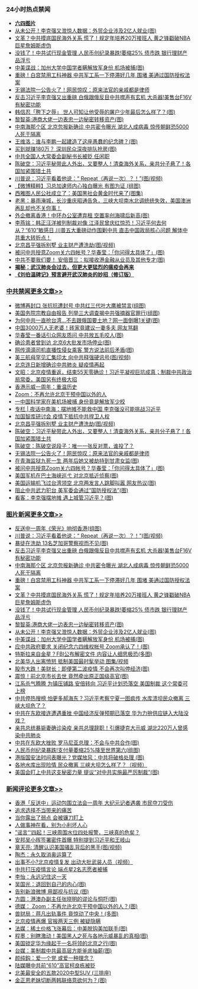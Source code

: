 <div class="catlist">
<h3>24小时热点禁闻</h3>
<ul>
<li><b><a href="64photo" target="_blank">六四图片</a></b></li>
<li><a href="https://github.com/fqnews/bnews/blob/master/topimagenews/20200612/1343722.md">从未公开！李克强又泄惊人数据：外贸企业涉及2亿人就业(图)</a></li>
<li><a href="https://github.com/fqnews/bnews/blob/master/topimagenews/20200612/1343768.md">文革？中共摸底国民海外关系 慌了！规定年培养20万接班人 黄之锋戳破NBA巨星詹姆斯虚伪</a></li>
<li><a href="https://github.com/fqnews/bnews/blob/master/topimagenews/20200612/1343744.md">没钱了！中共试行现金管理 人民币创纪录暴跌!萎缩25% 债市跌 银行理财产品浮亏</a></li>
<li><a href="https://github.com/fqnews/bnews/blob/master/topimagenews/20200612/1343673.md">中美谍战：加州大学中国学者瞒解放军身份 机场被捕(图)</a></li>
<li><a href="https://github.com/fqnews/bnews/blob/master/topimagenews/20200612/1343812.md">重磅！白宫禁用工科神器 中共军工系一下停滞好几年 围堵 美通过国防授权法案</a></li>
<li><a href="https://github.com/fqnews/bnews/blob/master/cbnews/20200612/1343792.md">无锡法院一公告火了！网民惊叹：原来法官的亲戚都是律师</a></li>
<li><a href="https://github.com/fqnews/bnews/blob/master/topimagenews/20200613/1343882.md">反击习近平李克强又出重磅 白俄跟俄反目中共噤声有玄机 大杀器!美售台F16V有秘密功能</a></li>
<li><a href="https://github.com/fqnews/bnews/blob/master/cnnews/20200612/1343795.md">韩信忍「胯下之辱」 世人可知让他受辱的屠户少年最后怎么样了？(图)</a></li>
<li><a href="https://github.com/fqnews/bnews/blob/master/topimagenews/20200612/1343740.md">黎智英:港商大佬一边表忠一边秘密转移资产(图)</a></li>
<li><a href="https://github.com/fqnews/bnews/blob/master/topimagenews/20200613/1343881.md">中南海那个区 北京忽报新确诊 中共密令曝光 湖北人成病毒 惊传朝鲜恐5000人死于隔离</a></li>
<li><a href="https://github.com/fqnews/bnews/blob/master/cnnews/20200612/1343725.md">王维洛：谁与李鹏一起建造了这座愚蠢的纪念碑？(图)</a></li>
<li><a href="https://github.com/fqnews/bnews/blob/master/cbnews/20200612/1343705.md">买到就赚180万？ 深圳民众深夜排队抢房(图)</a></li>
<li><a href="https://github.com/fqnews/bnews/blob/master/cbnews/20200612/1343756.md">中共全国人大常委会副秘书长被贬 任闲职</a></li>
<li><a href="https://github.com/fqnews/bnews/blob/master/cbnews/20200613/1343844.md">陈破空：习近平秘带此人外出，又要整人！清查海外关系，亲共分子悬了！各国加紧围猎土共 </a></li>
<li><a href="https://github.com/fqnews/bnews/blob/master/topimagenews/20200613/1344064.md">川普说：习近平看着他说：“ Repeat（再说一次）？！”(图/视频)</a></li>
<li><a href="https://github.com/fqnews/bnews/blob/master/comments/20200612/1343658.md">【微博精粹】习总加速师内心独白曝光 有图为证 (组图)</a></li>
<li><a href="https://github.com/fqnews/bnews/blob/master/cnnews/20200612/1343735.md">西雅图人民公社成立了：美国黑社会黄金时代来了(图集)</a></li>
<li><a href="https://github.com/fqnews/bnews/blob/master/bannedvideo/20200612/1343828.md">老黑：暴雨淹城，长沙重庆昭通告急，三峡大坝南水北调统统失效，美国澳洲再乱却也不关你事！ </a></li>
<li><a href="https://github.com/fqnews/bnews/blob/master/cnnews/20200612/1343737.md">外企撤离香港！中环办公室遭弃租 空置率创海啸后新高(图)</a></li>
<li><a href="https://github.com/fqnews/bnews/blob/master/comments/20200612/1343791.md">李燕铭：韩正汪洋被列制裁对像 江泽民曾庆红惊恐！习近平何去何从？“610”敏感日 川普五大重磅动作围剿中共 直击中国政局核心问题 解体中共重大转折点！</a></li>
<li><a href="https://github.com/fqnews/bnews/blob/master/cbnews/20200613/1343883.md">北京昌平强拆别墅 业主财产遭洗劫(图/视频)</a></li>
<li><a href="https://github.com/fqnews/bnews/blob/master/cbnews/20200612/1343781.md">被问中共授意Zoom关六四帐号？华春莹：「你问得太具体了」(图)</a></li>
<li><a href="https://github.com/fqnews/bnews/blob/master/worldnews/20200612/1343717.md">中共不要我们要！ 安倍晋三：拟接收港金融从业员及其他专才(图)</a></li>
<li><b><a href="https://github.com/fqnews/bnews/blob/master/comments/20200211/1275071.md" target="_blank">揭秘：武汉肺炎会过去，但更大更猛烈的瘟疫会再来</a></b></li>
<li><b><a href="https://github.com/fqnews/bnews/blob/master/comments/20200207/1272816.md" target="_blank">《刘伯温碑记》预言避开武汉肺炎的妙招（修订版）</a></b></li>
</ul>
</div>

<div class="catlist">
<h3><a href="https://github.com/fqnews/bnews/blob/master/cbnews/" target="_blank">中共禁闻</a><span><a href="https://github.com/fqnews/bnews/blob/master/cbnews/" target="_blank" rel="nofollow">更多文章>></a></span></h3>
<ul>
<li><a href="https://github.com/fqnews/bnews/blob/master/cbnews/20200613/1344167.md" target="_blank">微博再封口 张抗抗遭封号 中共红三代叶大鹰被禁言(组图)</a></li>
<li><a href="https://github.com/fqnews/bnews/blob/master/cbnews/20200613/1344160.md" target="_blank">美国务院宗教自由报告 列举三大调查揭中共强摘器官罪行(组图)</a></li>
<li><a href="https://github.com/fqnews/bnews/blob/master/cbnews/20200613/1344150.md" target="_blank">为何中共一直抢台湾…不去跟俄国要土地？网一面倒曝1关键(图)</a></li>
<li><a href="https://github.com/fqnews/bnews/blob/master/cbnews/20200613/1344149.md" target="_blank">中国3000万人无老婆！砖家竟建议一妻多夫 网友骂翻</a></li>
<li><a href="https://github.com/fqnews/bnews/blob/master/cbnews/20200613/1344135.md" target="_blank">华春莹一番话引众网友质问 中共放五毛咬人(图)</a></li>
<li><a href="https://github.com/fqnews/bnews/blob/master/cbnews/20200613/1344115.md" target="_blank">确诊患者曾到访 北京6大批发市场停业(图)</a></li>
<li><a href="https://github.com/fqnews/bnews/blob/master/cbnews/20200613/1344114.md" target="_blank">网传滴滴司机直播性侵女乘客 警方说法前后矛盾(图)</a></li>
<li><a href="https://github.com/fqnews/bnews/blob/master/cbnews/20200613/1344061.md" target="_blank">美三航母罕见汇集印太 向中共释强硬讯号(图/视频)</a></li>
<li><a href="https://github.com/fqnews/bnews/blob/master/cbnews/20200613/1344060.md" target="_blank">北京连日新增确诊中共肺炎 疑疫情再起</a></li>
<li><a href="https://github.com/fqnews/bnews/blob/master/cbnews/20200613/1344054.md" target="_blank">文昭：北京疫情重返，结束55天零确诊！习近平凝视巨坑成真；制裁中共政治局常委，美国另有终极大招</a></li>
<li><a href="https://github.com/fqnews/bnews/blob/master/cbnews/20200613/1344011.md" target="_blank">香港示威一周年：重温历史</a></li>
<li><a href="https://github.com/fqnews/bnews/blob/master/cbnews/20200613/1344010.md" target="_blank">Zoom：不再允许北京干预中国以外的人</a></li>
<li><a href="https://github.com/fqnews/bnews/blob/master/cbnews/20200613/1344009.md" target="_blank">一中国科学家在美机场被捕 身份竟是解放军少校</a></li>
<li><a href="https://github.com/fqnews/bnews/blob/master/cbnews/20200613/1343928.md" target="_blank">专栏 | 夜话中南海：摆地摊不能救中国    李克强没可能挑战习近平</a></li>
<li><a href="https://github.com/fqnews/bnews/blob/master/cbnews/20200613/1343884.md" target="_blank">加国智库研讨会 疫情下抵抗中共捍卫人权</a></li>
<li><a href="https://github.com/fqnews/bnews/blob/master/cbnews/20200613/1343883.md" target="_blank">北京昌平强拆别墅 业主财产遭洗劫(图/视频)</a></li>
<li><a href="https://github.com/fqnews/bnews/blob/master/cbnews/20200613/1343844.md" target="_blank">陈破空：习近平秘带此人外出，又要整人！清查海外关系，亲共分子悬了！各国加紧围猎土共</a></li>
<li><a href="https://github.com/fqnews/bnews/blob/master/cbnews/20200613/1343842.md" target="_blank">陈破空：陈破空说段子：唯一一张反对票，谁投了？</a></li>
<li><a href="https://github.com/fqnews/bnews/blob/master/cbnews/20200612/1343792.md" target="_blank">无锡法院一公告火了！网民惊叹：原来法官的亲戚都是律师</a></li>
<li><a href="https://github.com/fqnews/bnews/blob/master/cbnews/20200612/1343784.md" target="_blank">在青海监狱九死一生 两年后她又被劫持到甘肃女监(图)</a></li>
<li><a href="https://github.com/fqnews/bnews/blob/master/cbnews/20200612/1343781.md" target="_blank">被问中共授意Zoom关六四帐号？华春莹：「你问得太具体了」(图)</a></li>
<li><a href="https://github.com/fqnews/bnews/blob/master/cbnews/20200612/1343775.md" target="_blank">美国军机在巴士海峡巡弋 对北京抵近侦察(图)</a></li>
<li><a href="https://github.com/fqnews/bnews/blob/master/cbnews/20200612/1343770.md" target="_blank">美国运输机飞过台湾领空 北京两发言人跳脚叫嚣 网友热议(图)</a></li>
<li><a href="https://github.com/fqnews/bnews/blob/master/cbnews/20200612/1343769.md" target="_blank">阻止中共武力犯台 美军委会通过“国防授权法”(图)</a></li>
<li><a href="https://github.com/fqnews/bnews/blob/master/cbnews/20200612/1343766.md" target="_blank">看客：李克强摆地摊 遇上城管习近平？(图)</a></li>

</ul>
</div>
<div class="catlist">
<h3><a href="https://github.com/fqnews/bnews/blob/master/topimagenews/" target="_blank">图片新闻</a><span><a href="https://github.com/fqnews/bnews/blob/master/topimagenews/" target="_blank" rel="nofollow">更多文章>></a></span></h3>
<ul>
<li><a href="https://github.com/fqnews/bnews/blob/master/topimagenews/20200613/1344122.md" target="_blank">反送中一周年《荣光》响彻香港(组图)</a></li>
<li><a href="https://github.com/fqnews/bnews/blob/master/topimagenews/20200613/1344064.md" target="_blank">川普说：习近平看着他说：“ Repeat（再说一次）？！”(图/视频)</a></li>
<li><a href="https://github.com/fqnews/bnews/blob/master/topimagenews/20200613/1344059.md" target="_blank">暴徒在洗劫 13名芝加哥警察视而不见(图)</a></li>
<li><a href="https://github.com/fqnews/bnews/blob/master/topimagenews/20200613/1343882.md" target="_blank">反击习近平李克强又出重磅 白俄跟俄反目中共噤声有玄机 大杀器!美售台F16V有秘密功能</a></li>
<li><a href="https://github.com/fqnews/bnews/blob/master/topimagenews/20200613/1343881.md" target="_blank">中南海那个区 北京忽报新确诊 中共密令曝光 湖北人成病毒 惊传朝鲜恐5000人死于隔离</a></li>
<li><a href="https://github.com/fqnews/bnews/blob/master/topimagenews/20200612/1343812.md" target="_blank">重磅！白宫禁用工科神器 中共军工系一下停滞好几年 围堵 美通过国防授权法案</a></li>
<li><a href="https://github.com/fqnews/bnews/blob/master/topimagenews/20200612/1343768.md" target="_blank">文革？中共摸底国民海外关系 慌了！规定年培养20万接班人 黄之锋戳破NBA巨星詹姆斯虚伪</a></li>
<li><a href="https://github.com/fqnews/bnews/blob/master/topimagenews/20200612/1343744.md" target="_blank">没钱了！中共试行现金管理 人民币创纪录暴跌!萎缩25% 债市跌 银行理财产品浮亏</a></li>
<li><a href="https://github.com/fqnews/bnews/blob/master/topimagenews/20200612/1343740.md" target="_blank">黎智英:港商大佬一边表忠一边秘密转移资产(图)</a></li>
<li><a href="https://github.com/fqnews/bnews/blob/master/topimagenews/20200612/1343722.md" target="_blank">从未公开！李克强又泄惊人数据：外贸企业涉及2亿人就业(图)</a></li>
<li><a href="https://github.com/fqnews/bnews/blob/master/topimagenews/20200612/1343673.md" target="_blank">中美谍战：加州大学中国学者瞒解放军身份 机场被捕(图)</a></li>
<li><a href="https://github.com/fqnews/bnews/blob/master/topimagenews/20200612/1343605.md" target="_blank">应中共政府要求 关闭纪念六四维权帐号 Zoom承认了！(图)</a></li>
<li><a href="https://github.com/fqnews/bnews/blob/master/topimagenews/20200612/1343508.md" target="_blank">特斯拉来自金星？FBI公布解密文件 内容让人细思极恐(多图)</a></li>
<li><a href="https://github.com/fqnews/bnews/blob/master/topimagenews/20200612/1343474.md" target="_blank">北美华人出离愤怒 抵制美国最时髦举动 图集/视频</a></li>
<li><a href="https://github.com/fqnews/bnews/blob/master/topimagenews/20200612/1343455.md" target="_blank">股市大跌！美财长：即便第二波疫情 不会再次叫停经济(图)</a></li>
<li><a href="https://github.com/fqnews/bnews/blob/master/topimagenews/20200611/1343360.md" target="_blank">震惊！前北京市长去世 竟然牵出原正国级高官(图)</a></li>
<li><a href="https://github.com/fqnews/bnews/blob/master/topimagenews/20200611/1343335.md" target="_blank">江系杀气腾腾 为镇压铺路 安倍转向 习近平计划恐落空 美国制裁 这个常委可上榜</a></li>
<li><a href="https://github.com/fqnews/bnews/blob/master/topimagenews/20200611/1343316.md" target="_blank">中共停热搜榜 怕更多郝海东？习近平考察宁夏一图疯传 水库溃坝民众撤离 三峡大坝危了？</a></li>
<li><a href="https://github.com/fqnews/bnews/blob/master/topimagenews/20200611/1343206.md" target="_blank">中共在东欧接连遭遇重挫 中国经济反弹预期已落空 华为力拚供应链入大陆没戏？</a></li>
<li><a href="https://github.com/fqnews/bnews/blob/master/topimagenews/20200611/1343192.md" target="_blank">亲共总统暴毙妻确诊染疫 亲共总理辞职！引爆捷克大示威 湖北220万人曾感染中共肺炎</a></li>
<li><a href="https://github.com/fqnews/bnews/blob/master/topimagenews/20200611/1343119.md" target="_blank">中共在东欧大挫败 罗马尼亚总理：不会与中共合作(图)</a></li>
<li><a href="https://github.com/fqnews/bnews/blob/master/topimagenews/20200611/1343089.md" target="_blank">人民币创纪录暴跌!支付量萎缩25%降至世界第六(组图)</a></li>
<li><a href="https://github.com/fqnews/bnews/blob/master/topimagenews/20200611/1343056.md" target="_blank">港版国安法时间表曝光？党媒放风：中共将破格处理 (图)</a></li>
<li><a href="https://github.com/fqnews/bnews/blob/master/topimagenews/20200611/1343035.md" target="_blank">各地水库出现险情 民众撤离 三峡大坝怎么样了？（视频）</a></li>
<li><a href="https://github.com/fqnews/bnews/blob/master/topimagenews/20200611/1343025.md" target="_blank">美国会盯上中共这支秘密力量 提议“对中共实施最严厉制裁”(图)</a></li>

</ul>
</div>
<div class="catlist">
<h3><a href="https://github.com/fqnews/bnews/blob/master/comments/" target="_blank">新闻评论</a><span><a href="https://github.com/fqnews/bnews/blob/master/comments/" target="_blank" rel="nofollow">更多文章>></a></span></h3>
<ul>
<li><a href="https://github.com/fqnews/bnews/blob/master/comments/20200613/1344165.md" target="_blank">香港「反送中」运动包围立法会一周年 大纪元记者遇袭 市民夺刀受伤</a></li>
<li><a href="https://github.com/fqnews/bnews/blob/master/comments/20200613/1344164.md" target="_blank">追求选择不当带来的痛苦</a></li>
<li><a href="https://github.com/fqnews/bnews/blob/master/comments/20200613/1344162.md" target="_blank">当你露出了弱点 会被镰刀盯上</a></li>
<li><a href="https://github.com/fqnews/bnews/blob/master/comments/20200613/1344159.md" target="_blank">人做事神在看，别为小利坏人心</a></li>
<li><a href="https://github.com/fqnews/bnews/blob/master/comments/20200613/1344158.md" target="_blank">”谣言“‘四起！三峡周围水位四处报警，三峡真的危矣？</a></li>
<li><a href="https://github.com/fqnews/bnews/blob/master/comments/20200613/1344155.md" target="_blank">安邦吴小晖签署密件首曝 特别提到习近平和王岐山</a></li>
<li><a href="https://github.com/fqnews/bnews/blob/master/comments/20200613/1344153.md" target="_blank">章天亮: 清醒认识美国骚乱背后的黑手(图/视频)</a></li>
<li><a href="https://github.com/fqnews/bnews/blob/master/comments/20200613/1344152.md" target="_blank">陶杰：永久取消奥运算了</a></li>
<li><a href="https://github.com/fqnews/bnews/blob/master/comments/20200613/1344145.md" target="_blank">出事不小?北京疫情复发 出动大批武装人员（视频）</a></li>
<li><a href="https://github.com/fqnews/bnews/blob/master/comments/20200613/1344144.md" target="_blank">中共打压疫情言论 端点星2名志愿者被捕</a></li>
<li><a href="https://github.com/fqnews/bnews/blob/master/comments/20200613/1344141.md" target="_blank">李怡：永远记住这一天</a></li>
<li><a href="https://github.com/fqnews/bnews/blob/master/comments/20200613/1344140.md" target="_blank">吴国光：退回到自己的内心(图)</a></li>
<li><a href="https://github.com/fqnews/bnews/blob/master/comments/20200613/1344139.md" target="_blank">告别新浪微博 用鄙视与抗议 (图)</a></li>
<li><a href="https://github.com/fqnews/bnews/blob/master/comments/20200613/1344138.md" target="_blank">方圆：港澳办副主任张晓明的谬论与恫吓(图)</a></li>
<li><a href="https://github.com/fqnews/bnews/blob/master/comments/20200613/1344137.md" target="_blank">德媒： Zoom：不再允许北京干预中国以外的人？(图)</a></li>
<li><a href="https://github.com/fqnews/bnews/blob/master/comments/20200613/1344136.md" target="_blank">兽财局：蒋凡出轨事件 竟惊动了中央！(多图)</a></li>
<li><a href="https://github.com/fqnews/bnews/blob/master/comments/20200613/1344120.md" target="_blank">北京疫情再爆 官报两天三例 被疑隐瞒</a></li>
<li><a href="https://github.com/fqnews/bnews/blob/master/comments/20200613/1344106.md" target="_blank">法媒：稀土价格飞涨幕后：中美脱钩美加联手(图)</a></li>
<li><a href="https://github.com/fqnews/bnews/blob/master/comments/20200613/1344093.md" target="_blank">程墨：别瞎激动！美国黑人之死与各地示威暴乱的真相(图)</a></li>
<li><a href="https://github.com/fqnews/bnews/blob/master/comments/20200613/1344084.md" target="_blank">美国锁定华为缘起于一名将领的北京之行(图)</a></li>
<li><a href="https://github.com/fqnews/bnews/blob/master/comments/20200613/1344083.md" target="_blank">台媒：美制裁中共最高层方能釜底抽薪(图)</a></li>
<li><a href="https://github.com/fqnews/bnews/blob/master/comments/20200613/1344082.md" target="_blank">颜纯鈎：爱一个党 或爱一种理念？</a></li>
<li><a href="https://github.com/fqnews/bnews/blob/master/comments/20200613/1344074.md" target="_blank">陆媒曝中共前“610”高官柯良栋被贬</a></li>
<li><a href="https://github.com/fqnews/bnews/blob/master/comments/20200613/1344073.md" target="_blank">北美最安全的五款2020中型SUV (三排座)</a></li>
<li><a href="https://github.com/fqnews/bnews/blob/master/comments/20200613/1344072.md" target="_blank">金正恩老妹切断两韩联络意欲何为？(图)</a></li>

</ul>
</div>